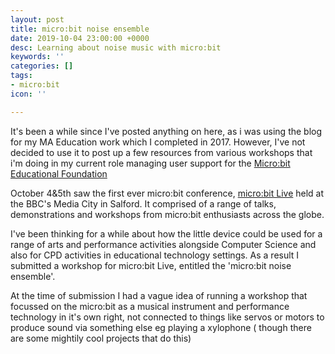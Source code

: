 ```yaml
---
layout: post
title: micro:bit noise ensemble
date: 2019-10-04 23:00:00 +0000
desc: Learning about noise music with micro:bit
keywords: ''
categories: []
tags:
- micro:bit
icon: ''

---
```

It's been a while since I've posted anything on here, as i was using the blog for my MA Education work which I completed in 2017. However, I've not decided to use it to post up a few resources from various workshops that i'm doing in my current role managing user support for the [Micro:bit Educational Foundation](micro:bit.org "Micro:bit Educational Foundation")

October 4&5th saw the first ever micro:bit conference, [micro:bit Live](https://microbit.org/en/2019-04-12-microbit-live/ "micro:bit live") held at the BBC's Media City in Salford. It comprised of a range of talks, demonstrations and workshops from micro:bit enthusiasts across the globe.

I've been thinking for a while about how the little device could be used for a range of arts and performance activities alongside Computer Science and also for CPD activities in educational technology settings. As a result I submitted a workshop for micro:bit Live, entitled the 'micro:bit noise ensemble'. 

At  the time of submission I had a vague idea of running a workshop that focussed on the micro:bit as a musical instrument and performance technology in it's own right, not connected to things like servos or motors to produce sound via something else eg playing a xylophone ( though there are some mightily cool projects that do this)